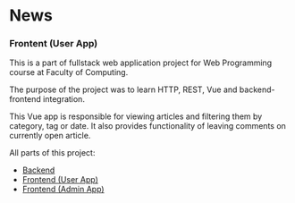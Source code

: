 # News 

### Frontent (User App)

This is a part of fullstack web application project for Web Programming course at Faculty of Computing.

The purpose of the project was to learn HTTP, REST, Vue and backend-frontend integration.

This Vue app is responsible for viewing articles and filtering them by category, tag or date. It also provides functionality of leaving comments on currently open article.

All parts of this project:
- [Backend](https://github.com/VukV/news-backend)
- [Frontend (User App)](https://github.com/VukV/news-frontend)
- [Frontend (Admin App)](https://github.com/VukV/news-frontend-admin)
